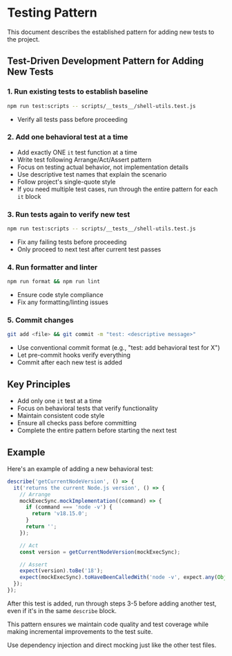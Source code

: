 # Testing Pattern

This document describes the established pattern for adding new tests to the project.

## Test-Driven Development Pattern for Adding New Tests

### 1. Run existing tests to establish baseline

```bash
npm run test:scripts -- scripts/__tests__/shell-utils.test.js
```

- Verify all tests pass before proceeding

### 2. Add one behavioral test at a time

- Add exactly ONE `it` test function at a time
- Write test following Arrange/Act/Assert pattern
- Focus on testing actual behavior, not implementation details
- Use descriptive test names that explain the scenario
- Follow project's single-quote style
- If you need multiple test cases, run through the entire pattern for each `it` block

### 3. Run tests again to verify new test

```bash
npm run test:scripts -- scripts/__tests__/shell-utils.test.js
```

- Fix any failing tests before proceeding
- Only proceed to next test after current test passes

### 4. Run formatter and linter

```bash
npm run format && npm run lint
```

- Ensure code style compliance
- Fix any formatting/linting issues

### 5. Commit changes

```bash
git add <file> && git commit -m "test: <descriptive message>"
```

- Use conventional commit format (e.g., "test: add behavioral test for X")
- Let pre-commit hooks verify everything
- Commit after each new test is added

## Key Principles

- Add only one `it` test at a time
- Focus on behavioral tests that verify functionality
- Maintain consistent code style
- Ensure all checks pass before committing
- Complete the entire pattern before starting the next test

## Example

Here's an example of adding a new behavioral test:

```javascript
describe('getCurrentNodeVersion', () => {
  it('returns the current Node.js version', () => {
    // Arrange
    mockExecSync.mockImplementation((command) => {
      if (command === 'node -v') {
        return 'v18.15.0';
      }
      return '';
    });

    // Act
    const version = getCurrentNodeVersion(mockExecSync);

    // Assert
    expect(version).toBe('18');
    expect(mockExecSync).toHaveBeenCalledWith('node -v', expect.any(Object));
  });
});
```

After this test is added, run through steps 3-5 before adding another test, even if it's in the same `describe` block.

This pattern ensures we maintain code quality and test coverage while making incremental improvements to the test suite.

Use dependency injection and direct mocking just like the other test files.
